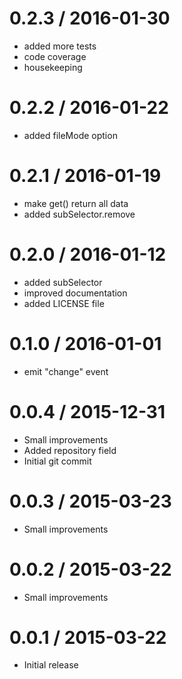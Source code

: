 0.2.3 / 2016-01-30
==================

  * added more tests
  * code coverage
  * housekeeping

0.2.2 / 2016-01-22
==================

  * added fileMode option

0.2.1 / 2016-01-19
==================

  * make get() return all data
  * added subSelector.remove

0.2.0 / 2016-01-12
==================

  * added subSelector
  * improved documentation
  * added LICENSE file

0.1.0 / 2016-01-01
==================

  * emit "change" event

0.0.4 / 2015-12-31
==================

  * Small improvements
  * Added repository field
  * Initial git commit

0.0.3 / 2015-03-23
==================

  * Small improvements

0.0.2 / 2015-03-22
==================

  * Small improvements

0.0.1 / 2015-03-22
==================

  * Initial release

